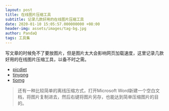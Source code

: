 ```yaml
---
layout: post
title: 在线图片压缩工具
subtitle: 记录几款好用的在线图片压缩工具
date: 2020-01-10 15:05:57.000000000 +08:00
header-img: assets/images/tag-bg.jpg
author: PandaQ
tags: 工具集
---
```


写文章的时候免不了要放图片，但是图片太大会影响网页加载速度，这里记录几款好用的在线图片压缩工具，以备不时之需。

- <a href="https://www.picdiet.com/zh-cn" target="_blank">picdiet</a>
- <a href="https://tinypng.com" target="_blank">tinypng</a>
- <a href="https://tiomg.org/image" target="_blank">tiomg</a>

>还有一种比较简单的离线压缩方式，打开Microsoft Word新建一个空白文档，将图片复制进去，然后右键将图片另存，也能达到简单压缩图片的目的。

